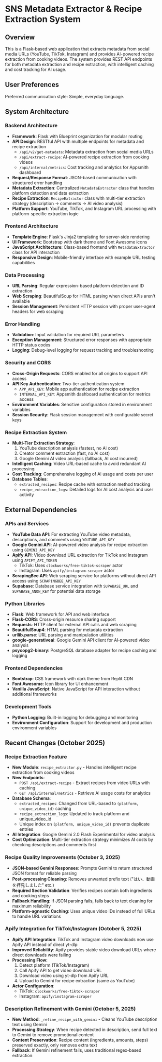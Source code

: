 # SNS Metadata Extractor & Recipe Extraction System

## Overview

This is a Flask-based web application that extracts metadata from social media URLs (YouTube, TikTok, Instagram) and provides AI-powered recipe extraction from cooking videos. The system provides REST API endpoints for both metadata extraction and recipe extraction, with intelligent caching and cost tracking for AI usage.

## User Preferences

Preferred communication style: Simple, everyday language.

## System Architecture

### Backend Architecture
- **Framework**: Flask with Blueprint organization for modular routing
- **API Design**: RESTful API with multiple endpoints for metadata and recipe extraction
  - `/api/v2/get-metadata`: Metadata extraction from social media URLs
  - `/api/extract-recipe`: AI-powered recipe extraction from cooking videos
  - `/api/internal/metrics`: Cost tracking and analytics for Appsmith dashboard
- **Request/Response Format**: JSON-based communication with structured error handling
- **Metadata Extraction**: Centralized `MetadataExtractor` class that handles platform detection and data extraction
- **Recipe Extraction**: `RecipeExtractor` class with multi-tier extraction strategy (description → comments → AI video analysis)
- **Platform Support**: YouTube, TikTok, and Instagram URL processing with platform-specific extraction logic

### Frontend Architecture
- **Template Engine**: Flask's Jinja2 templating for server-side rendering
- **UI Framework**: Bootstrap with dark theme and Font Awesome icons
- **JavaScript Architecture**: Class-based frontend with `MetadataExtractor` class for API interaction
- **Responsive Design**: Mobile-friendly interface with example URL testing capabilities

### Data Processing
- **URL Parsing**: Regular expression-based platform detection and ID extraction
- **Web Scraping**: BeautifulSoup for HTML parsing when direct APIs aren't available
- **Session Management**: Persistent HTTP session with proper user-agent headers for web scraping

### Error Handling
- **Validation**: Input validation for required URL parameters
- **Exception Management**: Structured error responses with appropriate HTTP status codes
- **Logging**: Debug-level logging for request tracking and troubleshooting

### Security and CORS
- **Cross-Origin Requests**: CORS enabled for all origins to support API access
- **API Key Authentication**: Two-tier authentication system
  - `APP_API_KEY`: Mobile app authentication for recipe extraction
  - `INTERNAL_API_KEY`: Appsmith dashboard authentication for metrics access
- **Environment Variables**: Sensitive configuration stored in environment variables
- **Session Security**: Flask session management with configurable secret keys

### Recipe Extraction System
- **Multi-Tier Extraction Strategy**:
  1. YouTube description analysis (fastest, no AI cost)
  2. Creator comment extraction (fast, no AI cost)
  3. Google Gemini AI video analysis (fallback, AI cost incurred)
- **Intelligent Caching**: Video URL-based cache to avoid redundant AI processing
- **Cost Tracking**: Comprehensive logging of AI usage and costs per user
- **Database Tables**:
  - `extracted_recipes`: Recipe cache with extraction method tracking
  - `recipe_extraction_logs`: Detailed logs for AI cost analysis and user activity

## External Dependencies

### APIs and Services
- **YouTube Data API**: For extracting YouTube video metadata, descriptions, and comments using `YOUTUBE_API_KEY`
- **Google Gemini API**: AI-powered video analysis for recipe extraction using `GEMINI_API_KEY`
- **Apify API**: Video download URL extraction for TikTok and Instagram using `APIFY_API_TOKEN`
  - TikTok: Uses `clockworks/free-tiktok-scraper` actor
  - Instagram: Uses `apify/instagram-scraper` actor
- **ScrapingBee API**: Web scraping service for platforms without direct API access using `SCRAPINGBEE_API_KEY`
- **Supabase**: Database service integration with `SUPABASE_URL` and `SUPABASE_ANON_KEY` for potential data storage

### Python Libraries
- **Flask**: Web framework for API and web interface
- **Flask-CORS**: Cross-origin resource sharing support
- **Requests**: HTTP client for external API calls and web scraping
- **BeautifulSoup4**: HTML parsing for metadata extraction
- **urllib.parse**: URL parsing and manipulation utilities
- **google-generativeai**: Google Gemini API client for AI-powered video analysis
- **psycopg2-binary**: PostgreSQL database adapter for recipe caching and logging

### Frontend Dependencies
- **Bootstrap**: CSS framework with dark theme from Replit CDN
- **Font Awesome**: Icon library for UI enhancement
- **Vanilla JavaScript**: Native JavaScript for API interaction without additional frameworks

### Development Tools
- **Python Logging**: Built-in logging for debugging and monitoring
- **Environment Configuration**: Support for development and production environment variables

## Recent Changes (October 2025)

### Recipe Extraction Feature
- **New Module**: `recipe_extractor.py` - Handles intelligent recipe extraction from cooking videos
- **New Endpoints**: 
  - `POST /api/extract-recipe` - Extract recipes from video URLs with caching
  - `GET /api/internal/metrics` - Retrieve AI usage costs for analytics
- **Database Schema**: 
  - `extracted_recipes`: Changed from URL-based to `(platform, unique_video_id)` caching
  - `recipe_extraction_logs`: Updated to track platform and unique_video_id
  - Unique index on `(platform, unique_video_id)` prevents duplicate entries
- **AI Integration**: Google Gemini 2.0 Flash Experimental for video analysis
- **Cost Optimization**: Multi-tier extraction strategy minimizes AI costs by checking descriptions and comments first

### Recipe Quality Improvements (October 3, 2025)
- **JSON-based Gemini Responses**: Prompts Gemini to return structured JSON format for reliable parsing
- **Post-processing Cleaning**: Removes unwanted prefix text ("はい、動画を拝見しました" etc.)
- **Required Section Validation**: Verifies recipes contain both ingredients and cooking steps
- **Fallback Handling**: If JSON parsing fails, falls back to text cleaning for maximum reliability
- **Platform-agnostic Caching**: Uses unique video IDs instead of full URLs to handle URL variations

### Apify Integration for TikTok/Instagram (October 5, 2025)
- **Apify API Integration**: TikTok and Instagram video downloads now use Apify API instead of direct yt-dlp
- **Improved Reliability**: Apify provides stable video download URLs where direct downloads were failing
- **Processing Flow**: 
  1. Detect platform (TikTok/Instagram)
  2. Call Apify API to get video download URL
  3. Download video using yt-dlp from Apify URL
  4. Upload to Gemini for recipe extraction (same as YouTube)
- **Actor Configuration**:
  - TikTok: `clockworks/free-tiktok-scraper`
  - Instagram: `apify/instagram-scraper`

### Description Refinement with Gemini (October 5, 2025)
- **New Method**: `_refine_recipe_with_gemini` - Cleans YouTube description text using Gemini
- **Processing Strategy**: When recipe detected in description, send full text to Gemini to remove promotional content
- **Content Preservation**: Recipe content (ingredients, amounts, steps) preserved exactly, only removes extra text
- **Fallback**: If Gemini refinement fails, uses traditional regex-based extraction